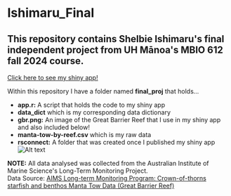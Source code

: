 # Ishimaru_Final
## This repository contains Shelbie Ishimaru's final independent project from UH Mānoa's MBIO 612 fall 2024 course. 

[Click here to see my shiny app!](https://skishimaru.shinyapps.io/Ishimaru_Final_Project/)

Within this repository I have a folder named **final_proj** that holds...
- **app.r:** A script that holds the code to my shiny app
- **data_dict** which is my corresponding data dictionary
- **gbr.png:** An image of the Great Barrier Reef that I use in my shiny app and also included below!
- **manta-tow-by-reef.csv** which is my raw data
- **rsconnect:** A folder that was created once I published my shiny app
![Alt text](https://assets.wwf.org.au/image/upload/v1674690648/website-media/news-blogs/img-coral-underwater-great-barrier-reef-1000x600.jpg)

**NOTE:** All data analysed was collected from the Australian Institute of Marine Science's Long-Term Monitoring Project. <br>
Data Source: [AIMS Long-term Monitoring Program: Crown-of-thorns starfish and benthos Manta Tow Data (Great Barrier Reef)](https://apps.aims.gov.au/metadata/view/5bb9a340-4ade-11dc-8f56-00008a07204e)
